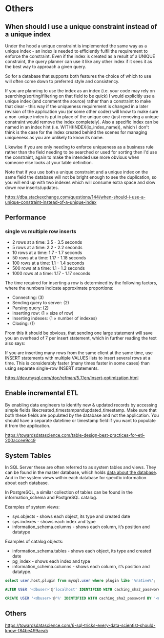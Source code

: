 # Others

## When should I use a unique constraint instead of a unique index

Under the hood a unique constraint is implemented the same way as a unique index - an index is needed to efficiently fulfil the requirement to enforce the constraint. Even if the index is created as a result of a UNIQUE constraint, the query planner can use it like any other index if it sees it as the best way to approach a given query.

So for a database that supports both features the choice of which to use will often come down to preferred style and consistency.

If you are planning to use the index as an index (i.e. your code may rely on searching/sorting/filtering on that field to be quick) I would explicitly use a unique index (and comment the source) rather than a constraint to make that clear - this way if the uniqueness requirement is changed in a later revision of the application you (or some other coder) will know to make sure a non-unique index is put in place of the unique one (just removing a unique constraint would remove the index completely). Also a specific index can be named in an index hint (i.e. WITH(INDEX(ix_index_name)), which I don't think is the case for the index created behind the scenes for managing uniqueness as you are unlikely to know its name.

Likewise if you are only needing to enforce uniqueness as a business rule rather than the field needing to be searched or used for sorting then I'd use the constraint, again to make the intended use more obvious when someone else looks at your table definition.

Note that if you use both a unique constraint and a unique index on the same field the database will not be bright enough to see the duplication, so you will end up with two indexes which will consume extra space and slow down row inserts/updates.

https://dba.stackexchange.com/questions/144/when-should-i-use-a-unique-constraint-instead-of-a-unique-index

## Performance

### single vs multiple row inserts

- 2 rows at a time: 3.5 - 3.5 seconds
- 5 rows at a time: 2.2 - 2.2 seconds
- 10 rows at a time: 1.7 - 1.7 seconds
- 50 rows at a time: 1.17 - 1.18 seconds
- 100 rows at a time: 1.1 - 1.4 seconds
- 500 rows at a time: 1.1 - 1.2 seconds
- 1000 rows at a time: 1.17 - 1.17 seconds

The time required for inserting a row is determined by the following factors, where the numbers indicate approximate proportions:

- Connecting: (3)
- Sending query to server: (2)
- Parsing query: (2)
- Inserting row: (1 × size of row)
- Inserting indexes: (1 × number of indexes)
- Closing: (1)

From this it should be obvious, that sending one large statement will save you an overhead of 7 per insert statement, which in further reading the text also says:

If you are inserting many rows from the same client at the same time, use INSERT statements with multiple VALUES lists to insert several rows at a time. This is considerably faster (many times faster in some cases) than using separate single-row INSERT statements.

https://dev.mysql.com/doc/refman/5.7/en/insert-optimization.html

## Enable incremental ETL

By enabling data engineers to identify new & updated records by accessing simple fields likecreated_timestampandupdated_timestamp. Make sure that both these fields are populated by the database and not the application. You should have a separate datetime or timestamp field if you want to populate it from the application.

https://towardsdatascience.com/table-design-best-practices-for-etl-200accee9cc9

## System Tables

In SQL Server these are often referred to as system tables and views. They can be found in the master database, which holds [data about the database](https://www.helenanderson.co.nz/search-sys-tables/). And in the system views within each database for specific information about each database.

In PostgreSQL, a similar collection of tables can be found in the information_schema and PostgreSQL catalog.

Examples of system views:

- sys.objects - shows each object, its type and created date
- sys.indexes - shows each index and type
- information_schema.columns - shows each column, it’s position and datatype

Examples of catalog objects:

- information_schema.tables - shows each object, its type and created date
- pg_index - shows each index and type
- information_schema.columns - shows each column, it’s position and datatype.

```sql
select user,host,plugin from mysql.user where plugin like '%native%';

ALTER USER '<dbuser>'@'localhost' IDENTIFIED WITH caching_sha2_password BY '<OLD PSWD here>';

CREATE USER '<dbuser>'@'%' IDENTIFIED WITH caching_sha2_password BY '<new_password>';
```

## Others

https://towardsdatascience.com/6-sql-tricks-every-data-scientist-should-know-f84be499aea5
